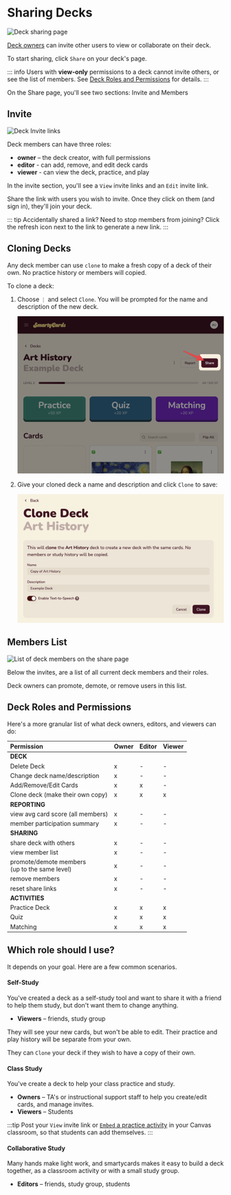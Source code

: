 <script setup>
import { IconRefresh } from "@/components/icons"
</script>

# Sharing Decks

![Deck sharing page](/img/share-deck.png)

[Deck owners](#deck-roles-and-permissions) can invite other users to view or collaborate on their deck.

To start sharing, click `Share` on your deck's page.

::: info
Users with **view-only** permissions to a deck cannot invite others, or see the list of members. See [Deck Roles and Permissions](#deck-roles-and-permissions) for details.
:::

On the Share page, you'll see two sections: Invite and Members

## Invite

![Deck Invite links](/img/share-page-invite-links.png)

Deck members can have three roles:

- **owner** – the deck creator, with full permissions
- **editor** - can add, remove, and edit deck cards
- **viewer** - can view the deck, practice, and play

In the invite section, you'll see a `View` invite links and an `Edit` invite link.

Share the link with users you wish to invite. Once they click on them (and sign in), they'll join your deck.

::: tip
Accidentally shared a link? Need to stop members from joining? Click the <IconRefresh /> refresh icon next to the link to generate a new link.
:::

## Cloning Decks

Any deck member can use `clone` to make a fresh copy of a deck of their own. No practice history or members will copied.

To clone a deck:

1. Choose `⋮` and select `Clone`. You will be prompted for the name and description of the new deck.

   ![Choose clone deck from the more options menu on the deck page](./img/select-clone-deck.png)

2. Give your cloned deck a name and description and click `Clone` to save:

   ![Fill out clone page](./img/clone-deck-page.png)

## Members List

![List of deck members on the share page](/img/share-deck-members-list.png)

Below the invites, are a list of all current deck members and their roles.

Deck owners can promote, demote, or remove users in this list.

## Deck Roles and Permissions

Here's a more granular list of what deck owners, editors, and viewers can do:

| Permission                                       | Owner | Editor | Viewer |
| :----------------------------------------------- | ----- | ------ | ------ |
| **DECK**                                         |       |        |        |
| Delete Deck                                      | x     | -      | -      |
| Change deck name/description                     | x     | -      | -      |
| Add/Remove/Edit Cards                            | x     | x      | -      |
| Clone deck (make their own copy)                 | x     | x      | x      |
| **REPORTING**                                    |       |        |        |
| view avg card score (all members)                | x     | -      | -      |
| member participation summary                     | x     | -      | -      |
| **SHARING**                                      |       |        |        |
| share deck with others                           | x     | -      | -      |
| view member list                                 | x     | -      | -      |
| promote/demote members<br>(up to the same level) | x     | -      | -      |
| remove members                                   | x     | -      | -      |
| reset share links                                | x     | -      | -      |
| **ACTIVITIES**                                   |       |        |        |
| Practice Deck                                    | x     | x      | x      |
| Quiz                                             | x     | x      | x      |
| Matching                                         | x     | x      | x      |

## Which role should I use?

It depends on your goal. Here are a few common scenarios.

#### Self-Study

You've created a deck as a self-study tool and want to share it with a friend to help them study, but don't want them to change anything.

- **Viewers** – friends, study group

They will see your new cards, but won't be able to edit. Their practice and play history will be separate from your own.

They can `Clone` your deck if they wish to have a copy of their own.

#### Class Study

You've create a deck to help your class practice and study.

- **Owners** – TA's or instructional support staff to help you create/edit cards, and manage invites.
- **Viewers** – Students

:::tip
Post your `View` invite link or [`Embed` a practice activity](./teaching/using-with-canvas.md) in your Canvas classroom, so that students can add themselves.
:::

#### Collaborative Study

Many hands make light work, and smartycards makes it easy to build a deck together, as a classroom activity or with a small study group.

- **Editors** – friends, study group, students
